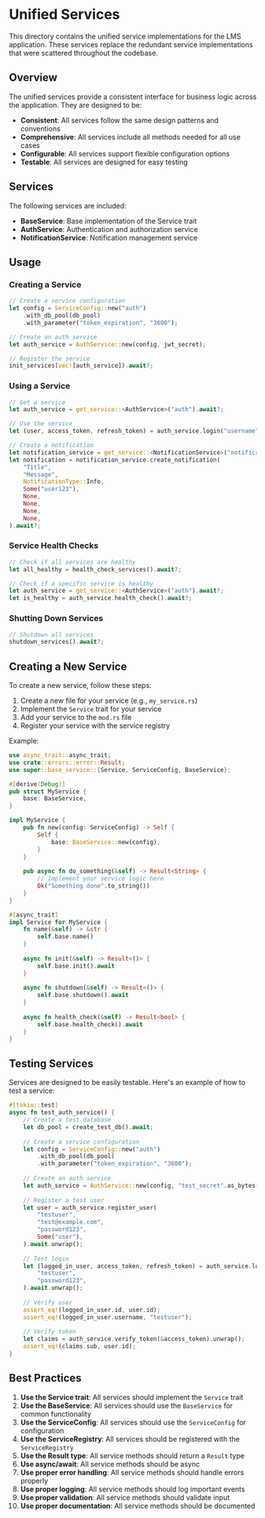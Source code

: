 # Unified Services

This directory contains the unified service implementations for the LMS application. These services replace the redundant service implementations that were scattered throughout the codebase.

## Overview

The unified services provide a consistent interface for business logic across the application. They are designed to be:

- **Consistent**: All services follow the same design patterns and conventions
- **Comprehensive**: All services include all methods needed for all use cases
- **Configurable**: All services support flexible configuration options
- **Testable**: All services are designed for easy testing

## Services

The following services are included:

- **BaseService**: Base implementation of the Service trait
- **AuthService**: Authentication and authorization service
- **NotificationService**: Notification management service

## Usage

### Creating a Service

```rust
// Create a service configuration
let config = ServiceConfig::new("auth")
    .with_db_pool(db_pool)
    .with_parameter("token_expiration", "3600");

// Create an auth service
let auth_service = AuthService::new(config, jwt_secret);

// Register the service
init_services(vec![auth_service]).await?;
```

### Using a Service

```rust
// Get a service
let auth_service = get_service::<AuthService>("auth").await?;

// Use the service
let (user, access_token, refresh_token) = auth_service.login("username", "password").await?;

// Create a notification
let notification_service = get_service::<NotificationService>("notification").await?;
let notification = notification_service.create_notification(
    "Title",
    "Message",
    NotificationType::Info,
    Some("user123"),
    None,
    None,
    None,
    None,
).await?;
```

### Service Health Checks

```rust
// Check if all services are healthy
let all_healthy = health_check_services().await?;

// Check if a specific service is healthy
let auth_service = get_service::<AuthService>("auth").await?;
let is_healthy = auth_service.health_check().await?;
```

### Shutting Down Services

```rust
// Shutdown all services
shutdown_services().await?;
```

## Creating a New Service

To create a new service, follow these steps:

1. Create a new file for your service (e.g., `my_service.rs`)
2. Implement the `Service` trait for your service
3. Add your service to the `mod.rs` file
4. Register your service with the service registry

Example:

```rust
use async_trait::async_trait;
use crate::errors::error::Result;
use super::base_service::{Service, ServiceConfig, BaseService};

#[derive(Debug)]
pub struct MyService {
    base: BaseService,
}

impl MyService {
    pub fn new(config: ServiceConfig) -> Self {
        Self {
            base: BaseService::new(config),
        }
    }
    
    pub async fn do_something(&self) -> Result<String> {
        // Implement your service logic here
        Ok("Something done".to_string())
    }
}

#[async_trait]
impl Service for MyService {
    fn name(&self) -> &str {
        self.base.name()
    }
    
    async fn init(&self) -> Result<()> {
        self.base.init().await
    }
    
    async fn shutdown(&self) -> Result<()> {
        self.base.shutdown().await
    }
    
    async fn health_check(&self) -> Result<bool> {
        self.base.health_check().await
    }
}
```

## Testing Services

Services are designed to be easily testable. Here's an example of how to test a service:

```rust
#[tokio::test]
async fn test_auth_service() {
    // Create a test database
    let db_pool = create_test_db().await;
    
    // Create a service configuration
    let config = ServiceConfig::new("auth")
        .with_db_pool(db_pool)
        .with_parameter("token_expiration", "3600");
    
    // Create an auth service
    let auth_service = AuthService::new(config, "test_secret".as_bytes().to_vec());
    
    // Register a test user
    let user = auth_service.register_user(
        "testuser",
        "test@example.com",
        "password123",
        Some("user"),
    ).await.unwrap();
    
    // Test login
    let (logged_in_user, access_token, refresh_token) = auth_service.login(
        "testuser",
        "password123",
    ).await.unwrap();
    
    // Verify user
    assert_eq!(logged_in_user.id, user.id);
    assert_eq!(logged_in_user.username, "testuser");
    
    // Verify token
    let claims = auth_service.verify_token(&access_token).unwrap();
    assert_eq!(claims.sub, user.id);
}
```

## Best Practices

1. **Use the Service trait**: All services should implement the `Service` trait
2. **Use the BaseService**: All services should use the `BaseService` for common functionality
3. **Use the ServiceConfig**: All services should use the `ServiceConfig` for configuration
4. **Use the ServiceRegistry**: All services should be registered with the `ServiceRegistry`
5. **Use the Result type**: All service methods should return a `Result` type
6. **Use async/await**: All service methods should be async
7. **Use proper error handling**: All service methods should handle errors properly
8. **Use proper logging**: All service methods should log important events
9. **Use proper validation**: All service methods should validate input
10. **Use proper documentation**: All service methods should be documented
